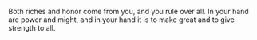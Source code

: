 Both riches and honor come from you, and you rule over all. In your hand are power and might, and in your hand it is to make great and to give strength to all.
